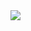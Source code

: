 <div algin="center"/><img src="https://graph.org/file/798271f788a60422f438a.jpg"/>












































<!---
DULENS-PROJECTS/DULENS-PROJECTS is a ✨ special ✨ repository because its `README.md` (this file) appears on your GitHub profile.
You can click the Preview link to take a look at your changes.
--->
